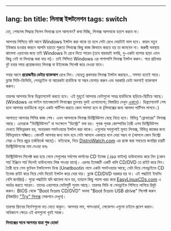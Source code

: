 

---
lang: bn
title: লিনাক্স ইন্সটলেশন
tags: switch
---



তো, শেষমেষ সিদ্ধান্ত নিলেন লিনাক্সে চলে আসবেন? কথা দিচ্ছি, লিনাক্স আপনাকে হতাশ করবে না।




আপনার পিসিতে যদি আগে Windows ইন্সটল করা থাকে তা হলে সেটা রেখে দেয়াটাই ভাল হবে। কারন নতুন ইউজার হওয়ার কারনে আপনি হয়তো শুরুতে লিনাক্সে কিছু কাজ কিভাবে করতে হয় তা জানবেন না। জরুরী অবস্থায় ঝামেলা এড়ানোর জন্য তাই Windows টা রেখে দিতে পারেন (তবে বারবারই বলছি, দু-একটা ব্যাপার ছাড়া এমন কিছু নেই যা লিনাক্সে করা যায় না)। তাই পিসিতে Windows এর পাশাপাশি লিনাক্স ইন্সটল করুন। পরে প্রতিবার বুট হবার সময় প্রয়োজনমত লিনাক্স বা উইন্ডোজ সিলেক্ট করে দেওয়া যাবে।



সবার আগে <b>প্রয়োজনীয় ডেটার ব্যাকআপ</b> রেখে নিন। যেহেতু প্রথমবার লিনাক্স ইন্সটল করছেন... সমস্যা হতেই পারে। ব্ল্যাঙ্ক সিডি-ডিভিডি, পেনড্রাইভ বা আরেকটা হার্ডডিস্ক যা সম্ভব যোগাড় করুন এবং দরকারি ডেটা অবশ্যই ব্যাকআপ করুন।



তারপর আপনার ডিস্ক ডিফ্র্যাগমেন্ট করতে হবে। এই মুহূর্তে আপনার ডেটাগুলো সমগ্র হার্ডডিস্কে ছড়িয়ে-ছিটিয়ে আছে। (Windows এর ফাইল ম্যানেজমেন্ট লিনাক্সের তুলনায় খুবই এলোমেলো; বিস্তারিত দেখুন <a href="/items/defragment/index_bn.php">এখানে</a>)। ডিফ্র্যাগমেন্ট শেষ হলে আপনার হার্ডডিস্কে নতুন একটা পার্টিশন করতে কোন সমস্যা হবে না (লিনাক্সের জন্য আলাদা পার্টিশন লাগবে।)



আপাতত আপনার পিসির কাজ শেষ। এখন আপনাকে লিনাক্স ডিস্ট্রিবিউশন বেছে নিতে হবে। বিভিন্ন "ফ্লেভারের" লিনাক্স আছে। এদেরকে "ডিস্ট্রিবিউশন" বা সংক্ষেপে "ডিস্ট্রো" বলা হয়। পৃথক পৃথক কোম্পানির তৈরী এসব ডিস্ট্রিবিউশন দেখতে বিভিন্নরকম হয়, অন্যরকম সফটওয়্যার ইন্সটল করা থাকে। এগুলোর সবগুলোই মূলত লিনাক্স, বিভিন্ন কাজের জন্য বিভিন্নভাবে সজ্জিত। কোনটি আপনার জন্য ভাল হবে সেটা আসলে একবারে বলে দেয়া সম্ভব না (আসলে কোন ডিস্ট্রো সেরা এ নিয়ে প্রচুর তর্কবিতর্ক আছে)। যাইহোক, নিচে <a href = "http://www.distrowatch.com">DistroWatch.com</a> এর র‍্যাঙ্ক করা সবচেয়ে জনপ্রিয় চারটি ডিস্ট্রিবিউশনের নাম দেওয়া হলঃ



<? make_distros_table() ?>



ডিস্ট্রিবিউশন সিলেক্ট করা হয়ে গেলে সেগুলোর সর্বশেষ ভার্সনের CD ইমেজ (.iso ফাইল) ডাউনলোড করে নিন (কোন সার্চ ইঞ্জিনে সার্চ দিলেই ডাউনলোড লিঙ্ক পাওয়া যাবে)। এরপর ইমেজটি একটি খালি CD/DVD তে রাইট করে নিন। তৈরী হয়ে গেল বুটেবল ইন্সটলেশন ডিস্ক (Unetbootin নামে একটা সফটওয়্যার আছে; যেটা দিয়ে পেনড্রাইভে CD ইমেজ রাইট করে নিয়ে সেটা দিয়েই ইন্সটল করে নেয়া যায়। ব্ল্যাঙ্ক CD/DVD দরকার হয় না। এই পদ্ধতিই ইদানিং বেশি জনপ্রিয়)। পুরো পদ্ধতিটা যদি ঝামেলা মনে হয়, তাহলে কিছু পয়সা খরচ করে <a href="http://www.easylinuxcds.com">EasyLinuxCDs.com</a> এ অর্ডার করতে পারেন। তাদের এব্যাপারে মোটামুটি সুনাম আছে। তারপর সিডি বা পেনড্রাইভ পিসিতে লাগিয়ে রিবুট করুন। BIOS থেকে "Boot from CD/DVD" অথবা "Boot from USB drive" সিলেক্ট করুন (বিস্তারিত <a href="\switch\try">"Try" লিনাক্স</a> সেকশনে দেখুন)।



তারপর স্ক্রিনের নির্দেশগুলো মত যেতে থাকুন। আপনার নাম, পাসওয়ার্ড, লোকেশন এগুলো চাইলে প্রবেশ করান। অধিকাংশ ক্ষেত্রে এই ধাপগুলো খুবই সহজ।

<b>লিনাক্সের সাথে আপনার যাত্রা শুভ হোক!</b>

